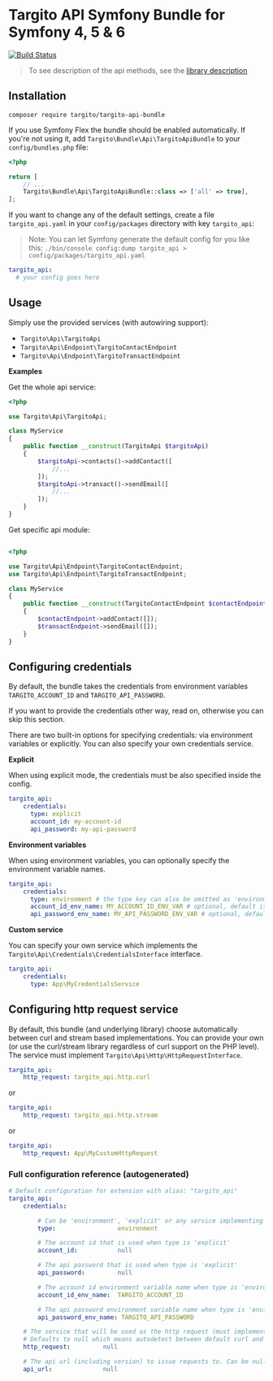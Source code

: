 # Targito API Symfony Bundle for Symfony 4, 5 & 6

[![Build Status](https://github.com/targito/TargitoApiPhpBundle/actions/workflows/test.yaml/badge.svg)](https://github.com/targito/TargitoApiPhpBundle/actions/workflows/test.yaml)

> To see description of the api methods, see the [library description](https://github.com/targito/TargitoApiPhp)

## Installation

`composer require targito/targito-api-bundle`

If you use Symfony Flex the bundle should be enabled automatically.
If you're not using it, add `Targito\Bundle\Api\TargitoApiBundle` to your `config/bundles.php` file:

```php
<?php

return [
    // ...
    Targito\Bundle\Api\TargitoApiBundle::class => ['all' => true],
];

```

If you want to change any of the default settings, create a file `targito_api.yaml` in your `config/packages` directory
with key `targito_api`:

> Note: You can let Symfony generate the default config for you like this:
> `./bin/console config:dump targito_api > config/packages/targito_api.yaml`

```yaml
targito_api:
  # your config goes here
```

## Usage

Simply use the provided services (with autowiring support):

- `Targito\Api\TargitoApi`
- `Targito\Api\Endpoint\TargitoContactEndpoint`
- `Targito\Api\Endpoint\TargitoTransactEndpoint`

**Examples**

Get the whole api service:

```php
<?php

use Targito\Api\TargitoApi;

class MyService
{
    public function __construct(TargitoApi $targitoApi)
    {
        $targitoApi->contacts()->addContact([
            //...
        ]);
        $targitoApi->transact()->sendEmail([
            //...
        ]);
    }
}
```

Get specific api module:

```php

<?php

use Targito\Api\Endpoint\TargitoContactEndpoint;
use Targito\Api\Endpoint\TargitoTransactEndpoint;

class MyService
{
    public function __construct(TargitoContactEndpoint $contactEndpoint, TargitoTransactEndpoint $transactEndpoint)
    {
        $contactEndpoint->addContact([]);
        $transactEndpoint->sendEmail([]);
    }
}
```

## Configuring credentials

By default, the bundle takes the credentials from environment variables `TARGITO_ACCOUNT_ID` and `TARGITO_API_PASSWORD`.

If you want to provide the credentials other way, read on, otherwise you can skip this section.

There are two built-in options for specifying credentials: via environment variables or explicitly. You can also
specify your own credentials service.

**Explicit**

When using explicit mode, the credentials must be also specified inside the config.

```yaml
targito_api:
    credentials:
      type: explicit
      account_id: my-account-id
      api_password: my-api-password
```

**Environment variables**

When using environment variables, you can optionally specify the environment variable names.

```yaml
targito_api:
    credentials:
      type: environment # the type key can also be omitted as 'environment' is the default value
      account_id_env_name: MY_ACCOUNT_ID_ENV_VAR # optional, default is TARGITO_ACCOUNT_ID
      api_password_env_name: MY_API_PASSWORD_ENV_VAR # optional, default is TARGITO_API_PASSWORD
```

**Custom service**

You can specify your own service which implements the `Targito\Api\Credentials\CredentialsInterface` interface.

```yaml
targito_api:
    credentials:
      type: App\MyCredentialsService
```

## Configuring http request service

By default, this bundle (and underlying library) choose automatically between curl and stream based implementations.
You can provide your own (or use the curl/stream library regardless of curl support on the PHP level).
The service must implement `Targito\Api\Http\HttpRequestInterface`.

```yaml
targito_api:
    http_request: targito_api.http.curl
```
or
```yaml
targito_api:
    http_request: targito_api.http.stream
```
or
```yaml
targito_api:
    http_request: App\MyCustomHttpRequest
```

### Full configuration reference (autogenerated)

```yaml
# Default configuration for extension with alias: "targito_api"
targito_api:
    credentials:

        # Can be 'environment', 'explicit' or any service implementing Targito\Api\Credentials\CredentialsInterface
        type:                 environment

        # The account id that is used when type is 'explicit'
        account_id:           null

        # The api password that is used when type is 'explicit'
        api_password:         null

        # The account id environment variable name when type is 'environment'
        account_id_env_name:  TARGITO_ACCOUNT_ID

        # The api password environment variable name when type is 'environment'
        api_password_env_name: TARGITO_API_PASSWORD

    # The service that will be used as the http request (must implement Targito\Api\Http\HttpRequestInterface).
    # Defaults to null which means autodetect between default curl and stream based implementations.
    http_request:         null

    # The api url (including version) to issue requests to. Can be null which means to use default.
    api_url:              null
```
